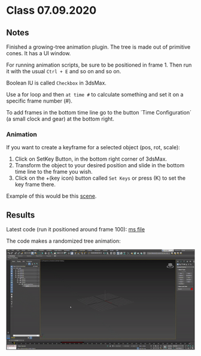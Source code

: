 # Class 07.09.2020

## Notes 

Finished a growing-tree animation plugin. The tree is made out of primitive cones. It has a UI window. <br />

For running animation scripts, be sure to be positioned in frame 1. Then run it with the usual `Ctrl + E` and so on and so on. <br />

Boolean IU is called `Checkbox` in 3dsMax. <br />

Use a for loop and then `at time #` to calculate something and set it on a specific frame number (#). <br />

To add frames in the bottom time line go to the button ´Time Configuration´ (a small clock and gear) at the bottom right. <br />

### Animation

If you want to create a keyframe for a selected object (pos, rot, scale): <br />

1. Click on SetKey Button, in the bottom right corner of 3dsMax. <br />
2. Transform the object to your desired position and slide in the bottom time line to the frame you wish. <br />
3. Click on the +(key icon) button called `Set Keys` or press (K) to set the key frame there. <br />

Example of this would be this [scene](https://github.com/the-other-mariana/3dsmax-plugins/blob/master/07092020/animation-keys.max). <br />

## Results

Latest code (run it positioned around frame 100): [ms file](https://github.com/the-other-mariana/3dsmax-plugins/blob/master/07092020/Arbol5.ms) <br />

The code makes a randomized tree animation:

![alt text](https://github.com/the-other-mariana/3dsmax-plugins/blob/master/07092020/tree-gif.gif)